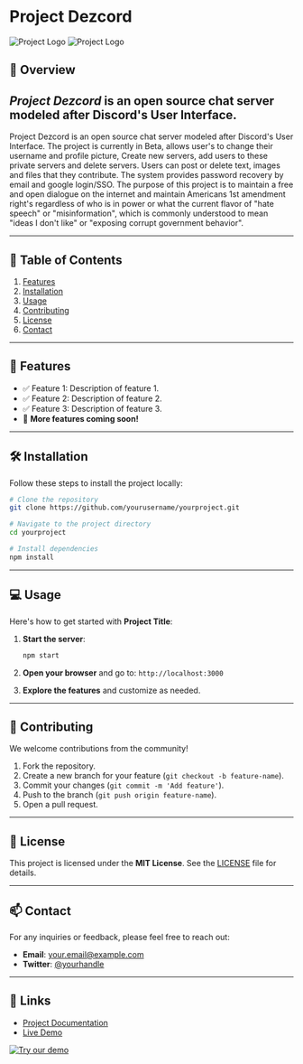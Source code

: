 # Project Dezcord

![Project Logo](https://dezcord.com/resources/preview.png) <!-- Optional: Replace with project logo URL -->
![Project Logo](https://dezcord.com/resources/preview.png) <!-- Optional: Replace with project logo URL -->

## 🚀 Overview

*Project Dezcord* is an open source chat server modeled after Discord's User Interface.
---
Project Dezcord is an open source chat server modeled after Discord's User Interface. The project is currently in Beta, allows user's to change their username and profile picture, Create new servers, add users to these private servers and delete servers. Users can post or delete text, images and files that they contribute. The system provides password recovery by email and google login/SSO. The purpose of this project is to maintain a free and open dialogue on the internet and maintain Americans 1st amendment right's regardless of who is in power or what the current flavor of "hate speech" or "misinformation", which is commonly understood to mean "ideas I don't like" or "exposing corrupt government behavior". 

---


## 📑 Table of Contents

1. [Features](#features)
2. [Installation](#installation)
3. [Usage](#usage)
4. [Contributing](#contributing)
5. [License](#license)
6. [Contact](#contact)

---

## 🌟 Features <a name="features"></a>

- ✅ Feature 1: Description of feature 1.
- ✅ Feature 2: Description of feature 2.
- ✅ Feature 3: Description of feature 3.
- 🎯 **More features coming soon!**

---

## 🛠️ Installation <a name="installation"></a>

Follow these steps to install the project locally:

```bash
# Clone the repository
git clone https://github.com/yourusername/yourproject.git

# Navigate to the project directory
cd yourproject

# Install dependencies
npm install
```

---

## 💻 Usage <a name="usage"></a>

Here's how to get started with **Project Title**:

1. **Start the server**:
    ```bash
    npm start
    ```

2. **Open your browser** and go to: `http://localhost:3000`

3. **Explore the features** and customize as needed.

---

## 🤝 Contributing <a name="contributing"></a>

We welcome contributions from the community!

1. Fork the repository.
2. Create a new branch for your feature (`git checkout -b feature-name`).
3. Commit your changes (`git commit -m 'Add feature'`).
4. Push to the branch (`git push origin feature-name`).
5. Open a pull request.

---

## 📝 License <a name="license"></a>

This project is licensed under the **MIT License**. See the [LICENSE](LICENSE) file for details.

---

## 📫 Contact <a name="contact"></a>

For any inquiries or feedback, please feel free to reach out:

- **Email**: [your.email@example.com](mailto:your.email@example.com)
- **Twitter**: [@yourhandle](https://twitter.com/yourhandle)

---

## 🔗 Links

- [Project Documentation](https://yourprojectdocs.com)
- [Live Demo](https://yourprojectdemo.com)

[![Try our demo](https://github.com/LanceTreyark/Project-Dezcord/blob/main/public_html/resources/betaTest.png?raw=true)](https://dezcord.com/)
